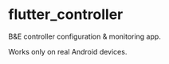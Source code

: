 # flutter_controller

B&E controller configuration & monitoring app.

Works only on real Android devices.